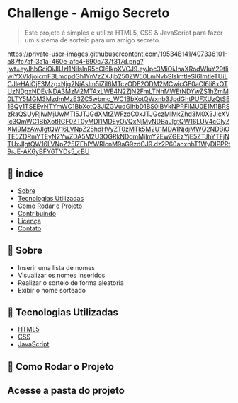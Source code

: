 # Challenge - Amigo Secreto
> Este projeto é simples e utiliza HTML5, CSS & JavaScript para fazer um sistema de sorteio para um amigo secreto.

https://private-user-images.githubusercontent.com/195348141/407336101-a87fc7af-3a1a-460e-afc4-690c737f317d.png?jwt=eyJhbGciOiJIUzI1NiIsInR5cCI6IkpXVCJ9.eyJpc3MiOiJnaXRodWIuY29tIiwiYXVkIjoicmF3LmdpdGh1YnVzZXJjb250ZW50LmNvbSIsImtleSI6ImtleTUiLCJleHAiOjE3MzgxNjg2NjAsIm5iZiI6MTczODE2ODM2MCwicGF0aCI6Ii8xOTUzNDgxNDEvNDA3MzM2MTAxLWE4N2ZjN2FmLTNhMWEtNDYwZS1hZmM0LTY5MGM3MzdmMzE3ZC5wbmc_WC1BbXotQWxnb3JpdGhtPUFXUzQtSE1BQy1TSEEyNTYmWC1BbXotQ3JlZGVudGlhbD1BS0lBVkNPRFlMU0E1M1BRSzRaQSUyRjIwMjUwMTI5JTJGdXMtZWFzdC0xJTJGczMlMkZhd3M0X3JlcXVlc3QmWC1BbXotRGF0ZT0yMDI1MDEyOVQxNjMyNDBaJlgtQW16LUV4cGlyZXM9MzAwJlgtQW16LVNpZ25hdHVyZT0zMTk5M2U1MDA1NjdjMWQ2NDBiOTE5ZDRmYTEyN2YwZDA5M2U3OGRkNDdmMjlmY2EwZGEzYjE5ZTJhYTFjNTUxJlgtQW16LVNpZ25lZEhlYWRlcnM9aG9zdCJ9.dz2P60anxnhT1WyDIPPRt9rJE-AK6yBFY6TYDs5_cBU

## 📌 Índice
- [Sobre](#sobre)
- [Tecnologias Utilizadas](#tecnologias-utilizadas)
- [Como Rodar o Projeto](#como-rodar-o-projeto)
- [Contribuindo](#contribuindo)
- [Licença](#licença)
- [Contato](#contato)

## 📖 Sobre
- Inserir uma lista de nomes
- Visualizar os nomes inseridos
- Realizar o sorteio de forma aleatoria
- Exibir o nome sorteado

## 🚀 Tecnologias Utilizadas
- [HTML5](https://developer.mozilla.org/pt-BR/docs/Web/HTML)
- [CSS](https://developer.mozilla.org/en-US/docs/Web/CSS)
- [JavaScript](https://developer.mozilla.org/pt-BR/docs/Web/JavaScript)

## 🎯 Como Rodar o Projeto


## Acesse a pasta do projeto
